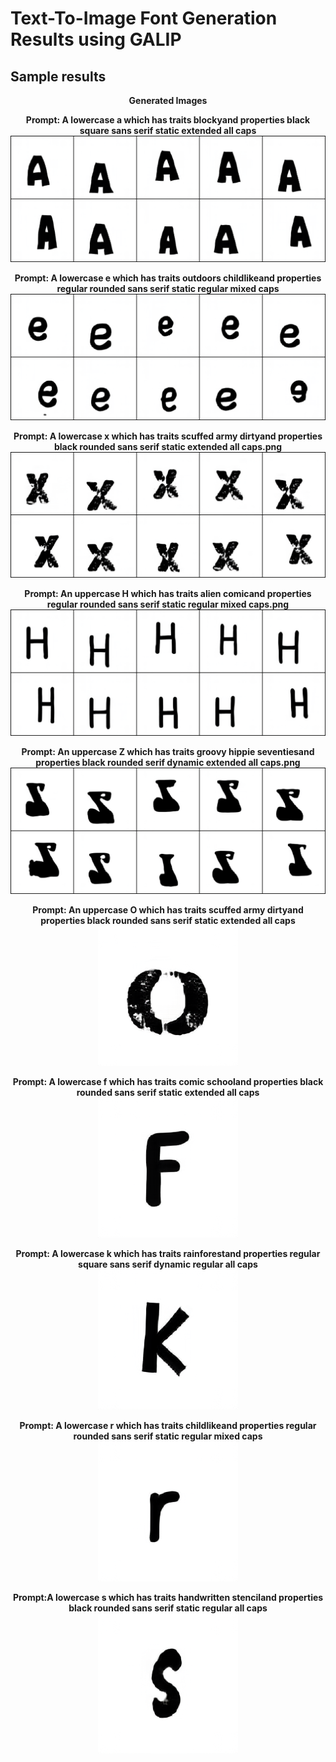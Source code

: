 # Text-To-Image Font Generation Results using GALIP 
## Sample results

<p align="center">
<b>Generated Images
</p>



<p align="center">
    Prompt:  A lowercase a which has traits blockyand properties black square sans serif static extended all caps
    <img src="images/A-lowercase-a-which-has-traits-blockyand-properties-black-square-sans-serif-static-extended-all-caps.png"/>
</p>

<p align="center">
    Prompt:  A lowercase e which has traits outdoors childlikeand properties regular rounded sans serif static regular mixed caps
    <img src="images/A-lowercase-e-which-has-traits-outdoors-childlikeand-properties-regular-rounded-sans-serif-static-regular-mixed-caps.png"/>
</p>

<p align="center">
    Prompt:  A lowercase x which has traits scuffed army dirtyand properties black rounded sans serif static extended all caps.png
    <img src="images/A-lowercase-x-which-has-traits-scuffed-army-dirtyand-properties-black-rounded-sans-serif-static-extended-all-caps.png"/>
</p>

<p align="center">
    Prompt:  An uppercase H which has traits alien comicand properties regular rounded sans serif static regular mixed caps.png
    <img src="images/An-uppercase-H-which-has-traits-alien-comicand-properties-regular-rounded-sans-serif-static-regular-mixed-caps.png"/>
</p>



<p align="center">
    Prompt:  An uppercase Z which has traits groovy hippie seventiesand properties black rounded serif dynamic extended all caps.png
    <img src="images/An-uppercase-Z-which-has-traits-groovy-hippie-seventiesand-properties-black-rounded-serif-dynamic-extended-all-caps.png"/>
</p>


<p align="center">
    Prompt:  An uppercase O which has traits scuffed army dirtyand properties black rounded sans serif static extended all caps
    <img src="images/An-uppercase-O-which-has-traits-scuffed-army-dirtyand-properties-black-rounded-sans-serif-static-extended-all-caps.png"/>
</p>


<p align="center">
    Prompt:  A lowercase f which has traits comic schooland properties black rounded sans serif static extended all caps
    <img src="images/A-lowercase-f-which-has-traits-comic-schooland-properties-black-rounded-sans-serif-static-extended-all-caps.png"/>
</p>

<p align="center">
    Prompt:  A lowercase k which has traits rainforestand properties regular square sans serif dynamic regular all caps
    <img src="images/A-lowercase-k-which-has-traits-rainforestand-properties-regular-square-sans-serif-dynamic-regular-all-caps.png"/>
</p>

<p align="center">
    Prompt:  A lowercase r which has traits childlikeand properties regular rounded sans serif static regular mixed caps
    <img src="images/A-lowercase-r-which-has-traits-childlikeand-properties-regular-rounded-sans-serif-static-regular-mixed-caps.png"/>
</p>

<p align="center">
    Prompt:A lowercase s which has traits handwritten stenciland properties black rounded sans serif static regular all caps
    <img src="images/A-lowercase-s-which-has-traits-handwritten-stenciland-properties-black-rounded-sans-serif-static-regular-all-caps.png"/>
</p>


